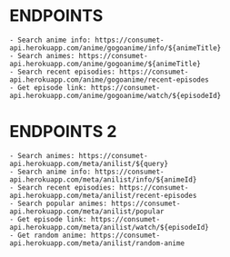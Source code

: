 # ENDPOINTS
    - Search anime info: https://consumet-api.herokuapp.com/anime/gogoanime/info/${animeTitle}
    - Search animes: https://consumet-api.herokuapp.com/anime/gogoanime/${animeTitle}
    - Search recent episodies: https://consumet-api.herokuapp.com/anime/gogoanime/recent-episodes
    - Get episode link: https://consumet-api.herokuapp.com/anime/gogoanime/watch/${episodeId}

# ENDPOINTS 2
    - Search animes: https://consumet-api.herokuapp.com/meta/anilist/${query}
    - Search anime info: https://consumet-api.herokuapp.com/meta/anilist/info/${animeId}
    - Search recent episodies: https://consumet-api.herokuapp.com/meta/anilist/recent-episodes
    - Search popular animes: https://consumet-api.herokuapp.com/meta/anilist/popular
    - Get episode link: https://consumet-api.herokuapp.com/meta/anilist/watch/${episodeId}
    - Get random anime: https://consumet-api.herokuapp.com/meta/anilist/random-anime